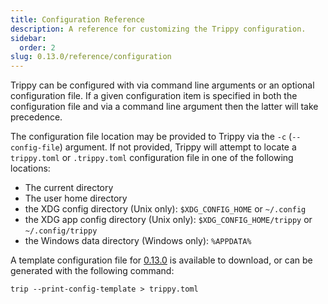 ```yaml
---
title: Configuration Reference
description: A reference for customizing the Trippy configuration.
sidebar:
  order: 2
slug: 0.13.0/reference/configuration
---
```


Trippy can be configured with via command line arguments or an optional configuration file. If a given configuration
item is specified in both the configuration file and via a command line argument then the latter will take precedence.

The configuration file location may be provided to Trippy via the `-c` (`--config-file`) argument. If not provided,
Trippy will attempt to locate a `trippy.toml` or `.trippy.toml` configuration file in one of the following locations:

- The current directory
- The user home directory
- the XDG config directory (Unix only): `$XDG_CONFIG_HOME` or `~/.config`
- the XDG app config directory (Unix only): `$XDG_CONFIG_HOME/trippy` or `~/.config/trippy`
- the Windows data directory (Windows only): `%APPDATA%`

A template configuration file
for [0.13.0](https://github.com/fujiapple852/trippy/blob/0.13.0/trippy-config-sample.toml) is available to
download, or can be generated with the following command:

```shell
trip --print-config-template > trippy.toml
```
